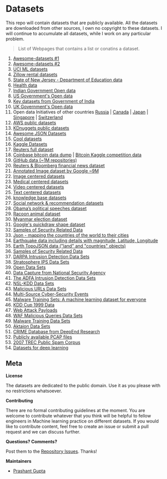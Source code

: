 # Datasets
This repo will contain datasets that are publicly available. All the datasets are downloaded from other sources, I own no copyright to these datasets.
I will continue to accumulate all datasets, while I work on any particular problem.

> List of Webpages that contains a list or conatins a dataset.

1. [Awesome-datasets #1](https://github.com/caesar0301/awesome-public-datasets)
2. [Awesome-datasets #2](https://github.com/viisar/awesome-datasets)
3. [UCI ML datasets](http://archive.ics.uci.edu/ml/datasets.html)
4. [Zillow rental datasets](https://github.com/chrismetcalf/zillow-data/tree/master/data)
5. [State of New Jersey - Department of Education data](http://www.nj.gov/education/data/)
6. [Health data](https://www.healthdata.gov/search/type/dataset)
7. [Indian Government Open data](https://data.gov.in/)
8. [US Government's Open data](https://www.data.gov/)
9. [Key datasets from Government of India](http://ml-india.org/datasets/)
10. [UK Government's Open data](https://data.gov.uk/)
11. Open data Initiatives of other countries [Russia](http://data.gov.ru/?language=en) | [Canada](http://open.canada.ca/data/en/dataset) | [Japan](http://www.data.go.jp/data/en/dataset) | [Singapore](https://data.gov.sg/) | [Switzerland](https://opendata.swiss/en/)
12. [AWS public datasets](https://aws.amazon.com/public-datasets/)
13. [KDnuggets public datasets](http://www.kdnuggets.com/datasets/index.html)
14. [Awesome JSON Datasets](https://github.com/jdorfman/awesome-json-datasets)
15. [Cool datasets](https://www.cooldatasets.com/)
16. [Kaggle Datasets](https://www.kaggle.com/datasets)
17. [Reuters full dataset](https://github.com/philipperemy/Reuters-full-data-set)
18. [Coinbase bitcoin data dump](http://api.bitcoincharts.com/v1/csv/coinbaseUSD.csv.gz) | [Bitcoin Kaggle competition data](https://inclass.kaggle.com/mczielinski/bitcoin-historical-data/data)
19. [GitHub data (~1M repositories)](https://github.com/philipperemy/Github-full-data-set)
20. [Reuters & Bloomberg financial news dataset](https://github.com/philipperemy/financial-news-dataset)
21. [Annotated Image dataset by Google ~9M](https://github.com/openimages/dataset)
22. [Image centered datasets](https://github.com/rudvlf0413/Dataset#image)
23. [Medical centered datasets](https://github.com/rudvlf0413/Dataset#medical)
24. [Video centered datasets](https://github.com/rudvlf0413/Dataset#video)
25. [Text centered datasets](https://github.com/rudvlf0413/Dataset#text)
26. [knowledge base datasets](https://github.com/rudvlf0413/Dataset#knowledge-base)
27. [Social network & recommendation datasets](https://github.com/rudvlf0413/Dataset#social-networks--recomendationdation)
28. [Obama’s political speeches dataset](https://github.com/samim23/obama-rnn/blob/master/input.txt)
29. [Racoon animal dataset](https://github.com/datitran/raccoon_dataset)
30. [Myanmar election dataset](https://github.com/MyanmarAPI/dataset)
31. [Google's quickdraw shape dataset](https://github.com/googlecreativelab/quickdraw-dataset#get-the-data)
32. [Samples of Security Related Data](http://www.secrepo.com/)
33. [Json - mapping the countries of the world to their cities](https://gist.github.com/x0v/7e660add90c18cc1980eabf10439c2fc)
34. [Earthquake data including details with magnitude, Latitude, Longitude](https://gist.github.com/x0v/0eb3f93cef83954c6ccbc1257c46a0a6)
35. [Earth TopoJSON data ("land" and "countries" objects)](https://gist.github.com/x0v/9b0558613b94eb2498325931acf5ea21)
36. [Samples of Security Related Data](http://www.secrepo.com/)
37. [DARPA Intrusion Detection Data Sets](https://www.ll.mit.edu/ideval/data/)
38. [Stratosphere IPS Data Sets](https://stratosphereips.org/category/dataset.html)
39. [Open Data Sets](http://csr.lanl.gov/data/)
40. [Data Capture from National Security Agency](http://www.westpoint.edu/crc/SitePages/DataSets.aspx)
41. [The ADFA Intrusion Detection Data Sets](https://www.unsw.adfa.edu.au/australian-centre-for-cyber-security/cybersecurity/ADFA-IDS-Datasets/)
42. [NSL-KDD Data Sets](https://github.com/defcom17/NSL_KDD)
43. [Malicious URLs Data Sets](http://sysnet.ucsd.edu/projects/url/)
44. [Multi-Source Cyber-Security Events](http://csr.lanl.gov/data/cyber1/)
45. [Malware Training Sets: A machine learning dataset for everyone](http://marcoramilli.blogspot.cz/2016/12/malware-training-sets-machine-learning.html)
46. [KDD Cup 1999 Data](http://kdd.ics.uci.edu/databases/kddcup99/kddcup99.html)
47. [Web Attack Payloads](https://github.com/foospidy/payloads)
48. [WAF Malicious Queries Data Sets](https://github.com/faizann24/Fwaf-Machine-Learning-driven-Web-Application-Firewall)
49. [Malware Training Data Sets](https://github.com/marcoramilli/MalwareTrainingSets)
50. [Aktaion Data Sets](https://github.com/jzadeh/Aktaion/tree/master/data)
51. [CRIME Database from DeepEnd Research](https://www.dropbox.com/sh/7fo4efxhpenexqp/AADHnRKtL6qdzCdRlPmJpS8Aa/CRIME?dl=0)
52. [Publicly available PCAP files](http://www.netresec.com/?page=PcapFiles)
53. [2007 TREC Public Spam Corpus](https://plg.uwaterloo.ca/~gvcormac/treccorpus07/)
54. [Datasets for deep learning](http://deeplearning.net/datasets/)


## Meta

**License**

The datasets are dedicated to the public domain. Use it as you please with no restrictions whatsoever.

**Contributing**

There are no formal contributing guidelines at the moment. You are welcome to contribute whatever that you think will be helpful to fellow engineers in Machine learning practice on different datasets. If you would like to contribute content, feel free to create an issue or submit a pull request and we can discuss further.

**Questions? Comments?**

Post them to the [Repository Issues](https://github.com/x0v/Datasets/issues/new). Thanks!

**Maintainers**

- [Prashant Gupta](https://github.com/x0v)
